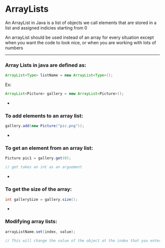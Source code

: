 # ArrayLists

An ArrayList in Java is a list of objects we call elements that are stored in a list and assigned indicies starting from 0

An arrayList should be used instead of an array for every situation except when you want the code to look nice, or when you are working with lots of numbers

***

### Array Lists in java are defined as:

```java
ArrayList<Type> listName = new ArrayList<Type>();
```

Ex:

```java
ArrayList<Picture> gallery = new ArrayList<Picture>();
```

-

### To add elements to an array list:

```java
gallery.add(new Picture("pic.png"));
```

-

### To get an element from an array list:

```java
Picture pic1 = gallery.get(0);

// get takes an int as an arguement
```

-

### To get the size of the array:

```java
int gallerySize = gallery.size();
```

-

### Modifying array lists:

```java
arrayListName.set(index, value);

// This will change the value of the object at the index that you enter of the array list
```
